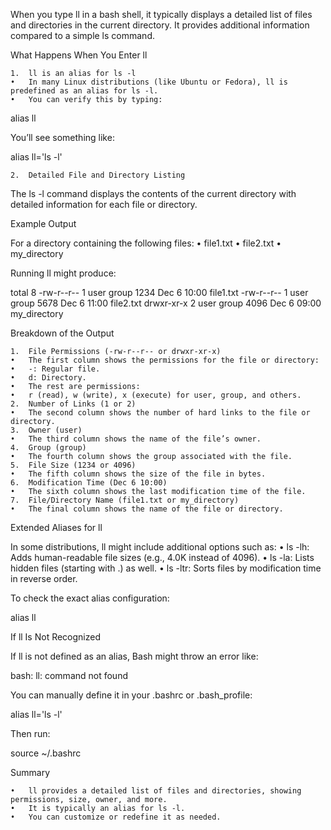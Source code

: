 When you type ll in a bash shell, it typically displays a detailed list of files and directories in the current directory. It provides additional information compared to a simple ls command.

What Happens When You Enter ll

	1.	ll is an alias for ls -l
	•	In many Linux distributions (like Ubuntu or Fedora), ll is predefined as an alias for ls -l.
	•	You can verify this by typing:

alias ll

You’ll see something like:

alias ll='ls -l'


	2.	Detailed File and Directory Listing
The ls -l command displays the contents of the current directory with detailed information for each file or directory.

Example Output

For a directory containing the following files:
	•	file1.txt
	•	file2.txt
	•	my_directory

Running ll might produce:

total 8
-rw-r--r-- 1 user group 1234 Dec  6 10:00 file1.txt
-rw-r--r-- 1 user group 5678 Dec  6 11:00 file2.txt
drwxr-xr-x 2 user group  4096 Dec  6 09:00 my_directory

Breakdown of the Output

	1.	File Permissions (-rw-r--r-- or drwxr-xr-x)
	•	The first column shows the permissions for the file or directory:
	•	-: Regular file.
	•	d: Directory.
	•	The rest are permissions:
	•	r (read), w (write), x (execute) for user, group, and others.
	2.	Number of Links (1 or 2)
	•	The second column shows the number of hard links to the file or directory.
	3.	Owner (user)
	•	The third column shows the name of the file’s owner.
	4.	Group (group)
	•	The fourth column shows the group associated with the file.
	5.	File Size (1234 or 4096)
	•	The fifth column shows the size of the file in bytes.
	6.	Modification Time (Dec 6 10:00)
	•	The sixth column shows the last modification time of the file.
	7.	File/Directory Name (file1.txt or my_directory)
	•	The final column shows the name of the file or directory.

Extended Aliases for ll

In some distributions, ll might include additional options such as:
	•	ls -lh: Adds human-readable file sizes (e.g., 4.0K instead of 4096).
	•	ls -la: Lists hidden files (starting with .) as well.
	•	ls -ltr: Sorts files by modification time in reverse order.

To check the exact alias configuration:

alias ll

If ll Is Not Recognized

If ll is not defined as an alias, Bash might throw an error like:

bash: ll: command not found

You can manually define it in your .bashrc or .bash_profile:

alias ll='ls -l'

Then run:

source ~/.bashrc

Summary

	•	ll provides a detailed list of files and directories, showing permissions, size, owner, and more.
	•	It is typically an alias for ls -l.
	•	You can customize or redefine it as needed.